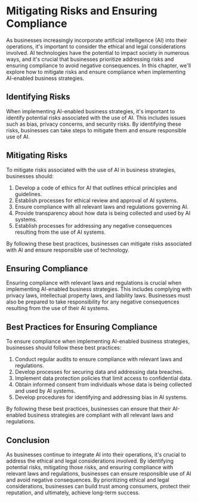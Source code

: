 Mitigating Risks and Ensuring Compliance
========================================================================================================================

As businesses increasingly incorporate artificial intelligence (AI) into their operations, it's important to consider the ethical and legal considerations involved. AI technologies have the potential to impact society in numerous ways, and it's crucial that businesses prioritize addressing risks and ensuring compliance to avoid negative consequences. In this chapter, we'll explore how to mitigate risks and ensure compliance when implementing AI-enabled business strategies.

Identifying Risks
-----------------

When implementing AI-enabled business strategies, it's important to identify potential risks associated with the use of AI. This includes issues such as bias, privacy concerns, and security risks. By identifying these risks, businesses can take steps to mitigate them and ensure responsible use of AI.

Mitigating Risks
----------------

To mitigate risks associated with the use of AI in business strategies, businesses should:

1. Develop a code of ethics for AI that outlines ethical principles and guidelines.
2. Establish processes for ethical review and approval of AI systems.
3. Ensure compliance with all relevant laws and regulations governing AI.
4. Provide transparency about how data is being collected and used by AI systems.
5. Establish processes for addressing any negative consequences resulting from the use of AI systems.

By following these best practices, businesses can mitigate risks associated with AI and ensure responsible use of technology.

Ensuring Compliance
-------------------

Ensuring compliance with relevant laws and regulations is crucial when implementing AI-enabled business strategies. This includes complying with privacy laws, intellectual property laws, and liability laws. Businesses must also be prepared to take responsibility for any negative consequences resulting from the use of their AI systems.

Best Practices for Ensuring Compliance
--------------------------------------

To ensure compliance when implementing AI-enabled business strategies, businesses should follow these best practices:

1. Conduct regular audits to ensure compliance with relevant laws and regulations.
2. Develop processes for securing data and addressing data breaches.
3. Implement data protection policies that limit access to confidential data.
4. Obtain informed consent from individuals whose data is being collected and used by AI systems.
5. Develop procedures for identifying and addressing bias in AI systems.

By following these best practices, businesses can ensure that their AI-enabled business strategies are compliant with all relevant laws and regulations.

Conclusion
----------

As businesses continue to integrate AI into their operations, it's crucial to address the ethical and legal considerations involved. By identifying potential risks, mitigating those risks, and ensuring compliance with relevant laws and regulations, businesses can ensure responsible use of AI and avoid negative consequences. By prioritizing ethical and legal considerations, businesses can build trust among consumers, protect their reputation, and ultimately, achieve long-term success.
